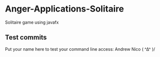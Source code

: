 # Anger-Applications-Solitaire
Solitaire game using javafx

## Test commits

Put your name here to test your command line access:
Andrew
Nico \( ^∆^ )/
